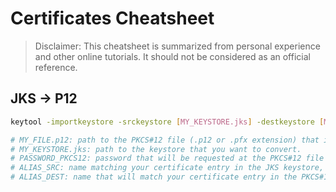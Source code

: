 # Certificates Cheatsheet

>Disclaimer: This cheatsheet is summarized from personal experience and other online tutorials. It should not be considered as an official reference.

## JKS → P12
```bash
keytool -importkeystore -srckeystore [MY_KEYSTORE.jks] -destkeystore [MY_FILE.p12] -srcstoretype JKS -deststoretype PKCS12 -deststorepass [PASSWORD_PKCS12] -srcalias [ALIAS_SRC] -destalias [ALIAS_DEST]

# MY_FILE.p12: path to the PKCS#12 file (.p12 or .pfx extension) that is going to be created.
# MY_KEYSTORE.jks: path to the keystore that you want to convert.
# PASSWORD_PKCS12: password that will be requested at the PKCS#12 file opening.
# ALIAS_SRC: name matching your certificate entry in the JKS keystore, "tomcat" for example.
# ALIAS_DEST: name that will match your certificate entry in the PKCS#12 file, "tomcat" for example.
```